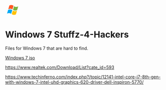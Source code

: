 <svg xmlns="http://www.w3.org/2000/svg" x="0px" y="0px" width="48" height="48" viewBox="12 -12 48 48">
<path fill="#03a9f4" d="M34.807,12.511l-3.488,12.077c-3.03-2.052-6.327-3.744-13.318-0.83l3.408-11.945l0.041-0.019C28.414,8.908,31.787,10.447,34.807,12.511z"></path><path fill="#ffc107" d="M36.633,13.68l-3.447,11.943c3.028,2.069,6.383,3.718,13.365,0.805l3.324-11.643C42.76,17.24,39.66,15.731,36.633,13.68z"></path><path fill="#ff5722" d="M35.387,10.337l3.441-11.964C35.8-3.688,32.442-5.344,25.454-2.424L22.011,9.59c2.775-1.153,4.969-1.682,6.806-1.666C31.604,7.942,33.563,9.102,35.387,10.337z"></path><path fill="#7cb342" d="M40.643-0.369l-3.44,12.033c3.018,2.063,6.669,3.752,13.359,0.738L54,0.415C47.021,3.317,43.665,1.688,40.643-0.369z"></path>
</svg>

# Windows 7 Stuffz-4-Hackers

Files for Windows 7 that are hard to find.

[Windows 7 iso](https://archive.org/details/7601.24214.180801-1700.win-7sp-1-ldr-escrow-client-ultimate-x-64-fre-en-us_202304)

https://www.realtek.com/Download/List?cate_id=593

https://www.techinferno.com/index.php?/topic/12141-intel-core-i7-8th-gen-with-windows-7-intel-uhd-graphics-620-driver-dell-inspiron-5770/
